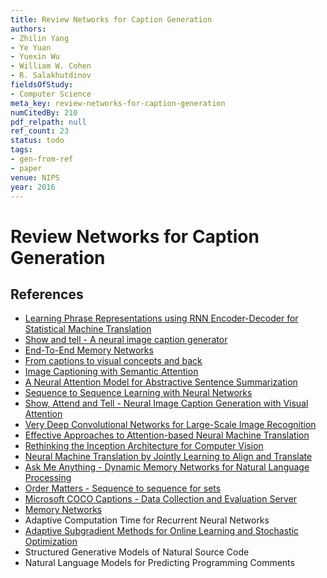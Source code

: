```yaml
---
title: Review Networks for Caption Generation
authors:
- Zhilin Yang
- Ye Yuan
- Yuexin Wu
- William W. Cohen
- R. Salakhutdinov
fieldsOfStudy:
- Computer Science
meta_key: review-networks-for-caption-generation
numCitedBy: 210
pdf_relpath: null
ref_count: 23
status: todo
tags:
- gen-from-ref
- paper
venue: NIPS
year: 2016
---
```


# Review Networks for Caption Generation

## References

- [Learning Phrase Representations using RNN Encoder-Decoder for Statistical Machine Translation](./learning-phrase-representations-using-rnn-encoder-decoder-for-statistical-machine-translation.md)
- [Show and tell - A neural image caption generator](./show-and-tell-a-neural-image-caption-generator.md)
- [End-To-End Memory Networks](./end-to-end-memory-networks.md)
- [From captions to visual concepts and back](./from-captions-to-visual-concepts-and-back.md)
- [Image Captioning with Semantic Attention](./image-captioning-with-semantic-attention.md)
- [A Neural Attention Model for Abstractive Sentence Summarization](./a-neural-attention-model-for-abstractive-sentence-summarization.md)
- [Sequence to Sequence Learning with Neural Networks](./sequence-to-sequence-learning-with-neural-networks.md)
- [Show, Attend and Tell - Neural Image Caption Generation with Visual Attention](./show-attend-and-tell-neural-image-caption-generation-with-visual-attention.md)
- [Very Deep Convolutional Networks for Large-Scale Image Recognition](./very-deep-convolutional-networks-for-large-scale-image-recognition.md)
- [Effective Approaches to Attention-based Neural Machine Translation](./effective-approaches-to-attention-based-neural-machine-translation.md)
- [Rethinking the Inception Architecture for Computer Vision](./rethinking-the-inception-architecture-for-computer-vision.md)
- [Neural Machine Translation by Jointly Learning to Align and Translate](./neural-machine-translation-by-jointly-learning-to-align-and-translate.md)
- [Ask Me Anything - Dynamic Memory Networks for Natural Language Processing](./ask-me-anything-dynamic-memory-networks-for-natural-language-processing.md)
- [Order Matters - Sequence to sequence for sets](./order-matters-sequence-to-sequence-for-sets.md)
- [Microsoft COCO Captions - Data Collection and Evaluation Server](./microsoft-coco-captions-data-collection-and-evaluation-server.md)
- [Memory Networks](./memory-networks.md)
- Adaptive Computation Time for Recurrent Neural Networks
- [Adaptive Subgradient Methods for Online Learning and Stochastic Optimization](./adaptive-subgradient-methods-for-online-learning-and-stochastic-optimization.md)
- Structured Generative Models of Natural Source Code
- Natural Language Models for Predicting Programming Comments
